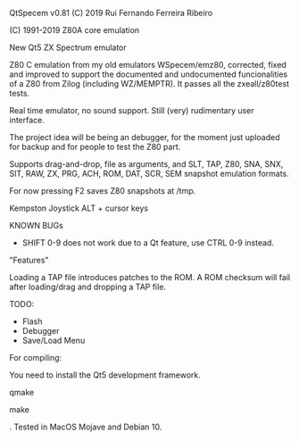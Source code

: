 
QtSpecem v0.81
(C) 2019 Rui Fernando Ferreira Ribeiro

(C) 1991-2019 Z80A core emulation

New Qt5 ZX Spectrum emulator

Z80 C emulation from my old emulators WSpecem/emz80, corrected, fixed and improved to support the documented and undocumented funcionalities of a Z80 from Zilog (including WZ/MEMPTR). It passes all the zxeall/z80test tests.

Real time emulator, no sound support. Still (very) rudimentary user interface.

The project idea will be being an debugger, for the moment just uploaded for backup and for people to test the Z80 part.

Supports drag-and-drop, file as arguments, and SLT, TAP, Z80, SNA, SNX, SIT, RAW, ZX, PRG, ACH, ROM, DAT, SCR, SEM snapshot emulation formats.

For now pressing F2 saves Z80 snapshots at /tmp.

Kempston Joystick ALT + cursor keys

KNOWN BUGs

- SHIFT 0-9 does not work due to a Qt feature, use CTRL 0-9 instead.

"Features"

Loading a TAP file introduces patches to the ROM. A ROM checksum will fail after loading/drag and dropping a TAP file.

TODO:

- Flash
- Debugger
- Save/Load Menu

For compiling:


You need to install the Qt5 development framework.

qmake

make

. Tested in MacOS Mojave and Debian 10.
